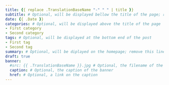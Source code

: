 ```yaml
---
title: {{ replace .TranslationBaseName "-" " " | title }}
subtitle: # Optional, will be displayed bellow the title of the page; remove this line to generate an automatic subtitle
date: {{ .Date }}
categories: # Optional, will be displayed above the title of the page
- First category
- Second category
tags: # Optional, will be displayed at the bottom end of the post
- First tag
- Second tag
summary: # Optional, will be diplayed on the homepage; remove this line to generate an automatic summary (see https://gohugo.io/content-management/summaries/)
draft: true
banner:
  #src: {{ .TranslationBaseName }}.jpg # Optional, the filename of the banner, by default {{ .TranslationBaseName }}.jpg
  caption: # Optional, the caption of the banner
  href: # Optional, a link on the caption
---
```


